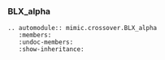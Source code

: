 ### BLX_alpha
```{eval-rst}  
.. automodule:: mimic.crossover.BLX_alpha
   :members:
   :undoc-members:
   :show-inheritance:
```